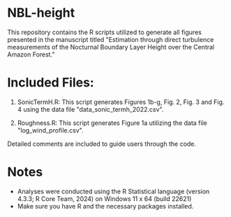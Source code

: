 # NBL-height
This repository contains the R scripts utilized to generate all figures presented in the manuscript titled "Estimation through direct turbulence measurements of the Nocturnal Boundary Layer Height over the Central Amazon Forest."

# Included Files:

1) SonicTermH.R:
This script generates Figures 1b-g, Fig. 2, Fig. 3 and Fig. 4 using the data file "data_sonic_termh_2022.csv". 

2) Roughness.R: 
This script generates Figure 1a utilizing the data file "log_wind_profile.csv". 

Detailed comments are included to guide users through the code.

# Notes
- Analyses were conducted using the R Statistical language (version 4.3.3; R Core Team, 2024) on Windows 11 x 64 (build 22621)
- Make sure you have R and the necessary packages installed.

